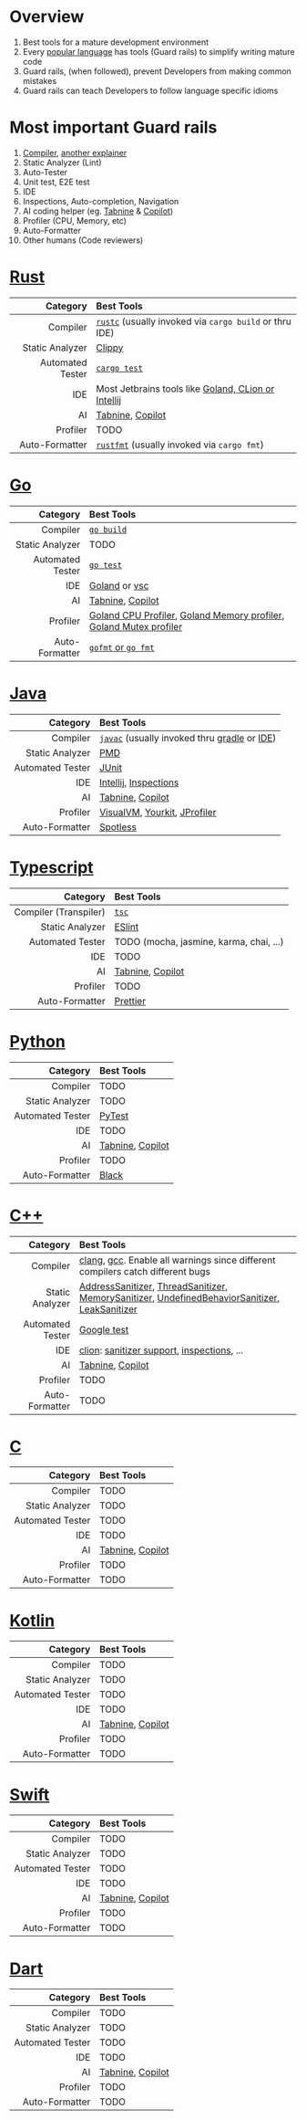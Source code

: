 # Overview
1. Best tools for a mature development environment
1. Every [popular language](https://www.tiobe.com/tiobe-index/) has tools (Guard rails) to simplify writing mature code 
1. Guard rails, (when followed), prevent Developers from making common mistakes
1. Guard rails can teach Developers to follow language specific idioms


# Most important Guard rails
1. [Compiler](https://www.techtarget.com/whatis/definition/compiler#:~:text=A%20compiler%20is%20a%20special,as%20Java%20or%20C%2B%2B.), [another explainer](https://dev.to/arikaturika/code-compiling-explain-like-im-five-4mkj)
1. Static Analyzer (Lint)
1. Auto-Tester
  1. Unit test, E2E test
1. IDE
  1. Inspections, Auto-completion, Navigation 
1. AI coding helper (eg. [Tabnine](https://www.tabnine.com) & [Copilot](https://github.com/features/copilot))
1. Profiler (CPU, Memory, etc)
1. Auto-Formatter
1. Other humans (Code reviewers)


# [Rust](https://www.rust-lang.org/)
|Category|Best Tools|
|---:|:---|
|Compiler|[`rustc`](https://doc.rust-lang.org/rustc/what-is-rustc.html) (usually invoked via `cargo build` or thru IDE)|
|Static Analyzer|[Clippy](https://github.com/rust-lang/rust-clippy)|
|Automated Tester|[`cargo test`](https://doc.rust-lang.org/cargo/commands/cargo-test.html)|
|IDE|Most Jetbrains tools like [Goland, CLion or Intellij](https://www.jetbrains.com/rust/)|
|AI|[Tabnine](https://www.tabnine.com/), [Copilot](https://github.com/features/copilot)|
|Profiler|TODO|
|Auto-Formatter|[`rustfmt`](https://github.com/rust-lang/rustfmt) (usually invoked via `cargo fmt`)|


# [Go](https://go.dev/)
|Category|Best Tools|
|---:|:---|
|Compiler|[`go build`](https://go.dev/doc/tutorial/compile-install)|
|Static Analyzer|TODO|
|Automated Tester|[`go test`](https://go.dev/doc/tutorial/add-a-test)|
|IDE|[Goland](https://www.jetbrains.com/go/) or [vsc](https://code.visualstudio.com/)|
|AI|[Tabnine](https://www.tabnine.com/), [Copilot](https://github.com/features/copilot)|
|Profiler|[Goland CPU Profiler](https://www.jetbrains.com/help/go/cpu-profiler.html), [Goland Memory profiler](https://www.jetbrains.com/help/go/memory-profiler.html), [Goland Mutex profiler](https://www.jetbrains.com/help/go/mutex-profiler.html#InterpretingTheResults)|
|Auto-Formatter|[`gofmt` or `go fmt`](https://pkg.go.dev/cmd/gofmt)|


# [Java](https://www.oracle.com/java/technologies/downloads/)
|Category|Best Tools|
|---:|:---|
|Compiler|[`javac`](https://docs.oracle.com/en/java/javase/17/docs/specs/man/javac.html) (usually invoked thru [gradle](https://gradle.org/) or [IDE](https://www.jetbrains.com/idea/))|
|Static Analyzer|[PMD](https://pmd.github.io/)|
|Automated Tester|[JUnit](https://junit.org/junit5/)|
|IDE|[Intellij](https://www.jetbrains.com/idea/), [Inspections](https://www.jetbrains.com/help/idea/list-of-java-inspections.html)|
|AI|[Tabnine](https://www.tabnine.com/), [Copilot](https://github.com/features/copilot)|
|Profiler|[VisualVM](https://visualvm.github.io/download.html), [Yourkit](https://www.yourkit.com/), [JProfiler](https://www.ej-technologies.com/products/jprofiler/overview.html)|
|Auto-Formatter|[Spotless](https://github.com/diffplug/spotless)|


# [Typescript](https://www.typescriptlang.org/)
|Category|Best Tools|
|---:|:---|
|Compiler (Transpiler)|[`tsc`](https://www.typescriptlang.org/docs/handbook/compiler-options.html)|
|Static Analyzer|[ESlint](https://eslint.org/)|
|Automated Tester|TODO (mocha, jasmine, karma, chai, ...)| 
|IDE|TODO|
|AI|[Tabnine](https://www.tabnine.com/), [Copilot](https://github.com/features/copilot)|
|Profiler|TODO|
|Auto-Formatter|[Prettier](https://prettier.io/)|


# [Python](https://www.python.org/)
|Category|Best Tools|
|---:|:---|
|Compiler|TODO|
|Static Analyzer|TODO|
|Automated Tester|[PyTest](https://docs.pytest.org/en/7.2.x/)|
|IDE|TODO|
|AI|[Tabnine](https://www.tabnine.com/), [Copilot](https://github.com/features/copilot)| 
|Profiler|TODO|
|Auto-Formatter|[Black](https://github.com/psf/black)|


# [C++](https://en.wikipedia.org/wiki/C%2B%2B)
|Category|Best Tools|
|---:|:---|
|Compiler|[clang](https://clang.llvm.org/), [gcc](https://gcc.gnu.org/).  Enable all warnings since different compilers catch different bugs|
|Static Analyzer|[AddressSanitizer](https://github.com/google/sanitizers/wiki/AddressSanitizer), [ThreadSanitizer](https://github.com/google/sanitizers/wiki/ThreadSanitizerCppManual), [MemorySanitizer](https://github.com/google/sanitizers/wiki/MemorySanitizer), [UndefinedBehaviorSanitizer](https://clang.llvm.org/docs/UndefinedBehaviorSanitizer.html), [LeakSanitizer](https://clang.llvm.org/docs/LeakSanitizer.html)| 
|Automated Tester|[Google test](http://google.github.io/googletest/)|
|IDE|[clion](https://www.jetbrains.com/clion/): [sanitizer support](https://www.jetbrains.com/help/clion/google-sanitizers.html), [inspections](https://www.jetbrains.com/help/clion/running-inspections.html), ...|
|AI|[Tabnine](https://www.tabnine.com/), [Copilot](https://github.com/features/copilot) 
|Profiler|TODO|
|Auto-Formatter|TODO|


# [C](https://en.wikipedia.org/wiki/C_(programming_language))
|Category|Best Tools|
|---:|:---|
|Compiler|TODO|
|Static Analyzer|TODO|
|Automated Tester|TODO|
|IDE|TODO|
|AI|[Tabnine](https://www.tabnine.com/), [Copilot](https://github.com/features/copilot)| 
|Profiler|TODO|
|Auto-Formatter|TODO|


# [Kotlin](https://kotlinlang.org/)
|Category|Best Tools|
|---:|:---|
|Compiler|TODO|
|Static Analyzer|TODO|
|Automated Tester|TODO|
|IDE|TODO|
|AI|[Tabnine](https://www.tabnine.com/), [Copilot](https://github.com/features/copilot)| 
|Profiler|TODO|
|Auto-Formatter|TODO|


# [Swift](https://developer.apple.com/swift/)
|Category|Best Tools|
|---:|:---|
|Compiler|TODO|
|Static Analyzer|TODO|
|Automated Tester|TODO|
|IDE|TODO|
|AI|[Tabnine](https://www.tabnine.com/), [Copilot](https://github.com/features/copilot)| 
|Profiler|TODO|
|Auto-Formatter|TODO|


# [Dart](https://dart.dev/)
|Category|Best Tools|
|---:|:---|
|Compiler|TODO|
|Static Analyzer|TODO|
|Automated Tester|TODO|
|IDE|TODO|
|AI|[Tabnine](https://www.tabnine.com/), [Copilot](https://github.com/features/copilot)| 
|Profiler|TODO|
|Auto-Formatter|TODO|
